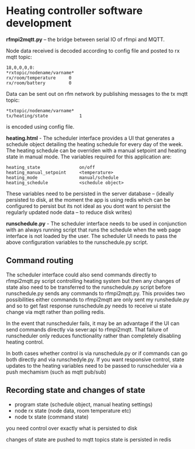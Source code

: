 # Heating controller software development

**rfmpi2mqtt.py** – the bridge between serial IO of rfmpi and MQTT.

Node data received is decoded according to config file and posted to rx mqtt topic:

	18,0,0,0,0:
	*rxtopic/nodename/varname*
	rx/room/temperature		0
	rx/room/battery			0

Data can be sent out on rfm network by publishing messages to the tx mqtt topic:

	*txtopic/nodename/varname*
	tx/heating/state			1

is encoded using config file.

**heating.html** - The scheduler interface provides a UI that generates a schedule object detailing the heating schedule for every day of the week. The heating schedule can be overriden with a manual setpoint and heating state in manual mode. The variables required for this application are:
    
	heating_state			    on/off
	heating_manual_setpoint		<temperature>		
	heating_mode			    manual/schedule
	heating_schedule			<schedule object>

These variables need to be persisted in the server database – (ideally persisted to disk, at the moment the app is using redis which can be configured to persist but its not ideal as you dont want to persist the regularly updated node data – to reduce disk writes)

**runschedule.py** - The scheduler interface needs to be used in conjunction with an always running script that runs the schedule when the web page interface is not loaded by the user. The scheduler UI needs to pass the above configuration variables to the runschedule.py script.

## Command routing

The scheduler interface could also send commands directly to rfmpi2mqtt.py script controlling heating system but then any changes of state also need to be transferred to the runschedule.py script before runschedule.py sends any commands to rfmpi2mqtt.py.
This provides two possibilities either commands to rfmpi2mqtt are only sent my runshedule.py and so to get fast response runschedule.py needs to receive ui state change via mqtt rather than polling redis.

In the event that runscheduler fails, it may be an advantage if the UI can send commands directly via sever:api to rfmpi2mqtt. That failure of runscheduler only reduces functionality  rather than completely disabling heating control. 

In both cases whether control is via runschedule.py or if commands can go both directly and via runschedyle.py. If you want responsive control, state updates to the heating variables need to be passed to runscheduler via a push mechamism (such as mqtt pub/sub)

## Recording state and changes of state

- program state (schedule object, manual heating settings)
- node rx state (node data, room temperature etc)
- node tx state (command state)

you need control over exactly what is persisted to disk

changes of state are pushed to mqtt topics
state is persisted in redis






